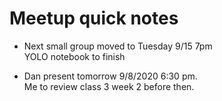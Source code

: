 # Meetup quick notes  

  * Next small group moved to Tuesday 9/15 7pm  
    YOLO notebook to finish  

  * Dan present tomorrow 9/8/2020 6:30 pm.  
    Me to review class 3 week 2 before then.  


